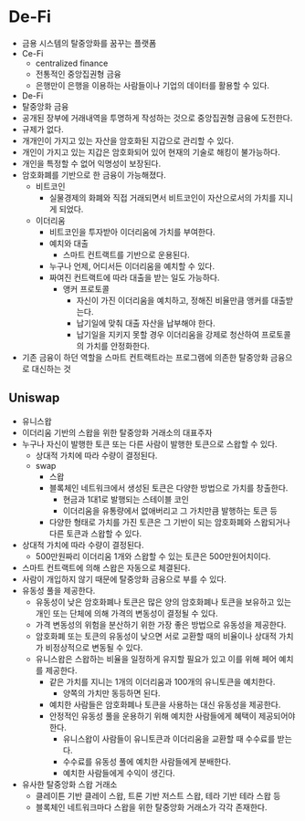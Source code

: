 # De-Fi

* 금용 시스템의 탈중앙화를 꿈꾸는 플랫폼
* Ce-Fi
  * centralized finance
  * 전통적인 중앙집권형 금융
  * 은행만이 은행을 이용하는 사람들이나 기업의 데이터를 활용할 수 있다.
* De-Fi
* 탈중앙화 금융
* 공개된 장부에 거래내역을 투명하게 작성하는 것으로 중앙집권형 금융에 도전한다.
* 규제가 없다.
* 개개인이 가지고 있는 자산을 암호화된 지갑으로 관리할 수 있다.
* 개인이 가지고 있는 지갑은 암호화되어 있어 현재의 기술로 해킹이 불가능하다.
* 개인을 특정할 수 없어 익명성이 보장된다.
* 암호화폐를 기반으로 한 금융이 가능해졌다. 
  * 비트코인
    * 실물경제의 화폐와 직접 거래되면서 비트코인이 자산으로서의 가치를 지니게 되었다.
  * 이더리움
    * 비트코인을 투자받아 이더리움에 가치를 부여한다.
    * 예치와 대출
      * 스마트 컨트랙트를 기반으로 운용된다.
    * 누구나 언제, 어디서든 이더리움을 예치할 수 있다.
    * 짜여진 컨트랙트에 따라 대출을 받는 일도 가능하다. 
      * 앵커 프로토콜
        * 자신이 가진 이더리움을 예치하고, 정해진 비율만큼 앵커를 대출받는다.
        * 납기일에 맞춰 대출 자산을 납부해야 한다.
        * 납기일을 지키지 못할 경우 이더리움을 강제로 청산하여 프로토콜의 가치를 안정화한다.
* 기존 금융이 하던 역할을 스마트 컨트랙트라는 프로그램에 의존한 탈중앙화 금융으로 대신하는 것

## Uniswap

* 유니스왑
* 이더리움 기반의 스왑을 위한 탈중앙화 거래소의 대표주자
* 누구나 자신이 발행한 토큰 또는 다른 사람이 발행한 토큰으로 스왑할 수 있다.
  * 상대적 가치에 따라 수량이 결정된다.
  * swap
    * 스왑
    * 블록체인 네트워크에서 생성된 토큰은 다양한 방법으로 가치를 창출한다.
      * 현금과 1대1로 발행되는 스테이블 코인
      * 이더리움을 유통량에서 없애버리고 그 가치만큼 발행하는 토큰 등
    * 다양한 형태로 가치를 가진 토큰은 그 기반이 되는 암호화폐와 스왑되거나 다른 토큰과 스왑할 수 있다.
* 상대적 가치에 따라 수량이 결정된다.
  * 500만원짜리 이더리움 1개와 스왑할 수 있는 토큰은 500만원어치이다.
* 스마트 컨트랙트에 의해 스왑은 자동으로 체결된다.
* 사람이 개입하지 않기 때문에 탈중앙화 금융으로 부를 수 있다.
* 유동성 풀을 제공한다.
  * 유동성이 낮은 암호화폐나 토큰은 많은 양의 암호화폐나 토큰을 보유하고 있는 개인 또는 단체에 의해 가격의 변동성이 결정될 수 있다.
  * 가격 변동성의 위험을 분산하기 위한 가장 좋은 방법으로 유동성을 제공한다.
  * 암호화폐 또는 토큰의 유동성이 낮으면 서로 교환할 때의 비율이나 상대적 가치가 비정상적으로 변동될 수 있다.
  * 유니스왑은 스왑하는 비율을 일정하게 유지할 필요가 있고 이를 위해 페어 예치를 제공한다.
    * 같은 가치를 지니는 1개의 이더리움과 100개의 유니토큰을 예치한다.
      * 양쪽의 가치만 동등하면 된다.
    * 예치한 사람들은 암호화폐나 토큰을 사용하는 대신 유동성을 제공한다.
    * 안정적인 유동성 풀을 운용하기 위해 예치한 사람들에게 혜택이 제공되어야 한다.
      * 유니스왑이 사람들이 유니토큰과 이더리움을 교환할 때 수수료를 받는다.
      * 수수료를 유동성 풀에 예치한 사람들에게 분배한다.
      * 예치한 사람들에게 수익이 생긴다.
* 유사한 탈중앙화 스왑 거래소
  * 클레이튼 기반 클레이 스왑, 트론 기반 저스트 스왑, 테라 기반 테라 스왑 등
  * 블록체인 네트워크마다 스왑을 위한 탈중앙화 거래소가 각각 존재한다.